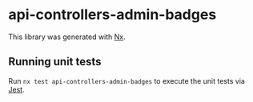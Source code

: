 # api-controllers-admin-badges

This library was generated with [Nx](https://nx.dev).

## Running unit tests

Run `nx test api-controllers-admin-badges` to execute the unit tests via [Jest](https://jestjs.io).
